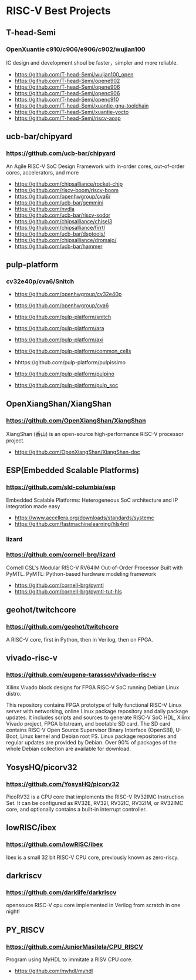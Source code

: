 # RISC-V Best Projects

## T-head-Semi
### OpenXuantie c910/c906/e906/c902/wujian100

IC design and development shoul be faster，simpler and more reliable.

- https://github.com/T-head-Semi/wujian100_open
- https://github.com/T-head-Semi/opene902
- https://github.com/T-head-Semi/opene906
- https://github.com/T-head-Semi/openc906
- https://github.com/T-head-Semi/openc910
- https://github.com/T-head-Semi/xuantie-gnu-toolchain
- https://github.com/T-head-Semi/xuantie-yocto
- https://github.com/T-head-Semi/riscv-aosp



## ucb-bar/chipyard
### https://github.com/ucb-bar/chipyard
An Agile RISC-V SoC Design Framework with in-order cores, out-of-order cores, accelerators, and more

- https://github.com/chipsalliance/rocket-chip
- https://github.com/riscv-boom/riscv-boom
- https://github.com/openhwgroup/cva6/
- https://github.com/ucb-bar/gemmini
- https://github.com/nvdla
- https://github.com/ucb-bar/riscv-sodor
- https://github.com/chipsalliance/chisel3
- https://github.com/chipsalliance/firrtl
- https://github.com/ucb-bar/dsptools/
- https://github.com/chipsalliance/dromajo/
- https://github.com/ucb-bar/hammer

## pulp-platform
### cv32e40p/cva6/Snitch
- https://github.com/openhwgroup/cv32e40p
- https://github.com/openhwgroup/cva6
- https://github.com/pulp-platform/snitch
- https://github.com/pulp-platform/ara

- https://github.com/pulp-platform/axi
- https://github.com/pulp-platform/common_cells

- hhttps://github.com/pulp-platform/pulpissimo
- https://github.com/pulp-platform/pulpino
- https://github.com/pulp-platform/pulp_soc


## OpenXiangShan/XiangShan
### https://github.com/OpenXiangShan/XiangShan
XiangShan (香山) is an open-source high-performance RISC-V processor project.

- https://github.com/OpenXiangShan/XiangShan-doc

##  ESP(Embedded Scalable Platforms)
### https://github.com/sld-columbia/esp
Embedded Scalable Platforms: Heterogeneous SoC architecture and IP integration made easy

- https://www.accellera.org/downloads/standards/systemc
- https://github.com/fastmachinelearning/hls4ml


### lizard
### https://github.com/cornell-brg/lizard
Cornell CSL's Modular RISC-V RV64IM Out-of-Order Processor Built with PyMTL.
PyMTL: Python-based hardware modeling framework

- https://github.com/cornell-brg/pymtl
- https://github.com/cornell-brg/pymtl-tut-hls


## geohot/twitchcore
### https://github.com/geohot/twitchcore
A RISC-V core, first in Python, then in Verilog, then on FPGA.

## vivado-risc-v
### https://github.com/eugene-tarassov/vivado-risc-v
Xilinx Vivado block designs for FPGA RISC-V SoC running Debian Linux distro.

This repository contains FPGA prototype of fully functional RISC-V Linux server with networking, online Linux package repository and daily package updates. It includes scripts and sources to generate RISC-V SoC HDL, Xilinx Vivado project, FPGA bitstream, and bootable SD card. The SD card contains RISC-V Open Source Supervisor Binary Interface (OpenSBI), U-Boot, Linux kernel and Debian root FS. Linux package repositories and regular updates are provided by Debian. Over 90% of packages of the whole Debian collection are available for download.

## YosysHQ/picorv32
### https://github.com/YosysHQ/picorv32
PicoRV32 is a CPU core that implements the RISC-V RV32IMC Instruction Set. It can be configured as RV32E, RV32I, RV32IC, RV32IM, or RV32IMC core, and optionally contains a built-in interrupt controller.

## lowRISC/ibex
### https://github.com/lowRISC/ibex
Ibex is a small 32 bit RISC-V CPU core, previously known as zero-riscy.

## darkriscv
### https://github.com/darklife/darkriscv
opensouce RISC-V cpu core implemented in Verilog from scratch in one night!


## PY_RISCV
### https://github.com/JuniorMasilela/CPU_RISCV
Program using MyHDL to immitate a RISV CPU core.

- https://github.com/myhdl/myhdl